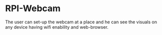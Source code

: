 # RPI-Webcam
The user can set-up the webcam at a place and he can see the visuals on any device having wifi enability and web-browser. 
